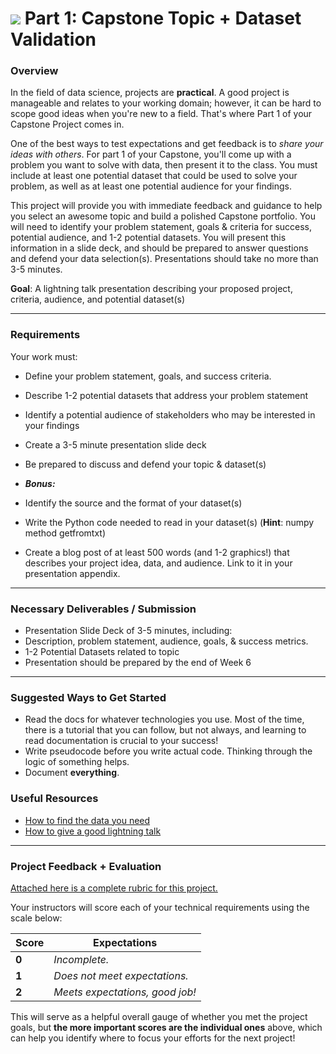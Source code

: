 # ![](https://ga-dash.s3.amazonaws.com/production/assets/logo-9f88ae6c9c3871690e33280fcf557f33.png) Part 1: Capstone Topic + Dataset Validation

### Overview

In the field of data science, projects are **practical**. A good project is manageable and relates to your working domain; however, it can be hard to scope good ideas when you're new to a field. That's where Part 1 of your Capstone Project comes in.

One of the best ways to test expectations and get feedback is to *share your ideas with others*. For part 1 of your Capstone, you'll come up with a problem you want to solve with data, then present it to the class. You must include at least one potential dataset that could be used to solve your problem, as well as at least one potential audience for your findings.

This project will provide you with immediate feedback and guidance to help you select an awesome topic and build a polished Capstone portfolio. You will need to identify your problem statement, goals & criteria for success, potential audience, and 1-2 potential datasets. You will present this information in a slide deck, and should be prepared to answer questions and defend your data selection(s). Presentations should take no more than 3-5 minutes.

**Goal**: A lightning talk presentation describing your proposed project, criteria, audience, and potential dataset(s)

---

### Requirements

Your work must:

- Define your problem statement, goals, and success criteria.
- Describe 1-2 potential datasets that address your problem statement
- Identify a potential audience of stakeholders who may be interested in your findings
- Create a 3-5 minute presentation slide deck
- Be prepared to discuss and defend your topic & dataset(s)

- ***Bonus:***
 - Identify the source and the format of your dataset(s)
 - Write the Python code needed to read in your dataset(s) (**Hint**: numpy method getfromtxt)
 - Create a blog post of at least 500 words (and 1-2 graphics!) that describes your project idea, data, and audience. Link to it in your presentation appendix.

---

### Necessary Deliverables / Submission

- Presentation Slide Deck of 3-5 minutes, including:
 - Description, problem statement, audience, goals, & success metrics.
 - 1-2 Potential Datasets related to topic
- Presentation should be prepared by the end of Week 6

---

### Suggested Ways to Get Started

- Read the docs for whatever technologies you use. Most of the time, there is a tutorial that you can follow, but not always, and learning to read documentation is crucial to your success!
- Write pseudocode before you write actual code. Thinking through the logic of something helps.  
- Document **everything**.


### Useful Resources

- [How to find the data you need](http://flowingdata.com/2009/10/01/30-resources-to-find-the-data-you-need/)
- [How to give a good lightning talk](https://www.semrush.com/blog/16-ways-to-prepare-for-a-lightning-talk/)

---


### Project Feedback + Evaluation

[Attached here is a complete rubric for this project.](./part-01-rubric.md)

Your instructors will score each of your technical requirements using the scale below:

Score  | Expectations
--- | ---
**0** | _Incomplete._
**1** | _Does not meet expectations._
**2** | _Meets expectations, good job!_


 This will serve as a helpful overall gauge of whether you met the project goals, but __the more important scores are the individual ones__ above, which can help you identify where to focus your efforts for the next project!
